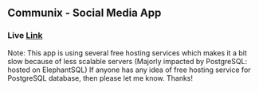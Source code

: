 ## Communix - Social Media App

### Live [Link](https://communix-app.netlify.app/)
Note: This app is using several free hosting services which makes it a bit slow because of less scalable servers (Majorly impacted by PostgreSQL: hosted on ElephantSQL)
If anyone has any idea of free hosting service for PostgreSQL database, then please let me know. Thanks!
